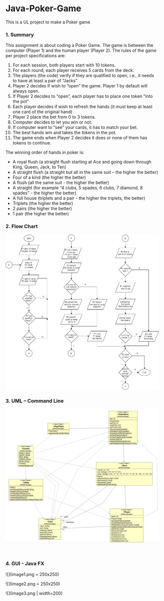 # Java-Poker-Game
This is a UL project to make a Poker game 

### 1. Summary
This assignment is about coding a Poker Game. The game is between the computer (Player 1) and the human player (Player 2). The rules of the game per project specifications are:
1.	For each session, both players start with 10 tokens.
2.	For each round, each player receives 5 cards from the deck.
3.	The players (the code) verify if they are qualified to open, i.e., it needs to have at least a pair of “Jacks”
4.	Player 2 decides if wish to “open” the game. Player 1 by default will always open.
5.	If Player 2 decides to “open”, each player has to place one token “into the pot”
6.	Each player decides if wish to refresh the hands (it must keep at least one card of the original hand)
7.	Player 2 place the bet from 0 to 3 tokens.
8.	Computer decides to let you win or not.
9.	If computer want to “see” your cards, it has to match your bet.
10.	The best hands win and takes the tokens in the pot.
11.	The game ends when Player 2 decides it does or none of them has tokens to continue.

The winning order of hands in poker is:
*	A royal flush (a straight flush starting at Ace and going down through King, Queen, Jack, to Ten)
*	A straight flush (a straight but all in the same suit – the higher the better)
*	Four of a kind (the higher the better)
*	A flush (all the same suit - the higher the better)
*	A straight (for example “4 clubs, 5 spades, 6 clubs, 7 diamond, 8 spades” - the higher the better)
*	A full house (triplets and a pair - the higher the triplets, the better)
*	Triplets (the higher the better)
*	2 pairs (the higher the better)
*	1 pair (the higher the better) 

### 2.	Flow Chart

 ![](poker.png) 






### 3.	UML – Command Line

 ![](uml.png)
 
 
### 4.	GUI - Java FX

![](image1.png = 250x250)

![](image2.png = 250x250)

![](image3.png | width=200)
